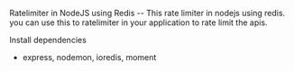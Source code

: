 Ratelimiter in NodeJS using Redis
-- This rate limiter in nodejs using redis. you can use this to ratelimiter in your application to rate limit the apis.

Install dependencies
- express, nodemon, ioredis, moment
